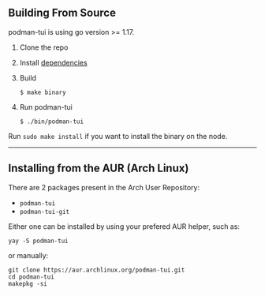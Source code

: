 ## Building From Source

podman-tui is using go version >= 1.17. 
 1. Clone the repo
 2. Install [dependencies](./CONTRIBUTING.md/#prerequisite-before-build)
 3. Build

      ```shell
      $ make binary
      ```
 4. Run podman-tui

      ```shell
      $ ./bin/podman-tui
      ```

Run `sudo make install` if you want to install the binary on the node.

---

## Installing from the AUR (Arch Linux)

There are 2 packages present in the Arch User Repository:
- `podman-tui`
- `podman-tui-git`

Either one can be installed by using your prefered AUR helper, such as:

```
yay -S podman-tui
```

or manually:

```
git clone https://aur.archlinux.org/podman-tui.git
cd podman-tui
makepkg -si
```

